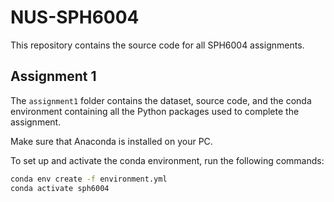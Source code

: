 # NUS-SPH6004
This repository contains the source code for all SPH6004 assignments.
## Assignment 1

The `assignment1` folder contains the dataset, source code, and the conda environment containing all the Python packages used to complete the assignment.

Make sure that Anaconda is installed on your PC.

To set up and activate the conda environment, run the following commands:

```bash
conda env create -f environment.yml
conda activate sph6004
```
